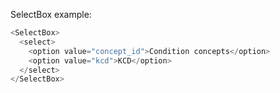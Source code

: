 SelectBox example:

```js
<SelectBox>
  <select>
    <option value="concept_id">Condition concepts</option>
    <option value="kcd">KCD</option>
  </select>
</SelectBox>
```